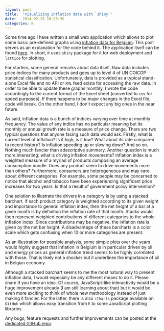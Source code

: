 ```yaml
---
layout: post
title:  "Visualizing inflation data with `shiny`"
date:   2014-02-26 16:23:39
categories: R
---
```


Some time ago I have written a small web application which allows to plot some basic pre-defined graphs using [inflation data for Belgium][inflation]. This post serves as an explanation for the code behind it. The application itself can be found [here][my-app]. In short, it uses `shiny` package for `R` for web deployment and `lattice` for plotting.

For starters, some general remarks about data itself. Raw data includes price indices for many products and goes up to level 4 of UN COICOP statistical classification. Unfortunately, data is provided as a typical stand-alone Excel file and no API or `XML` feed exists for accessing the raw data. In order to be able to update these graphs monthly, I wrote the code accordingly to the current format of the Excel sheet (converted to `csv` for speed purposes). If there happens to be major changes in the Excel file, code will break. On the other hand, I don't expect any big ones in the near future.

As said, inflation data is a bunch of indices varying over time at monthly frequency. The value of any indice has no particular meaning but its monthly or annual growth rate is a measure of price change. There are two typical questions that anyone facing such data would ask. Firstly, what is current level of inflation? Is it high, is it low? What about its rate compared to recent history? Is inflation speeding up or slowing down? And so on. Nothing much fancier than adescriptive summary. Another question is much more interesting: what is driving inflation movements? Inflation index is a weighted measure of a myriad of products composing an average consumption bundle. Does any product seem to drive movements more than others? Furthermore, consumers are heterogeneous and may care about different categories. For example, some people may be concerned to notice that alcohol and tobacco have been experiencing significant price increases for two years. Is that a result of government policy intervention?

One solution to illustrate the drivers in a category is by using a stacked barchart. If each product category is weighted according to its given weight and importance to general inflation index, then the net height of a bar at a given month is by definition the inflation rate of that month. Stacks would then represent weighted contributions of different categories to the whole inflation index. Since contributions may be negative, the inflation rate is given by the net bar height. A disadvantage of these barcharts is a color scale which gets confusing when 10 or more categories are present.

As an illustration for possible analysis, some simple plots over the years would highly suggest that inflation in Belgium is in particular driven by oil and energy prices as general inflation trend seems to be highly correlated with those. That is likely not a shocker but it underlines the importance of oil in Belgian economy.

Although a stacked barchart seems to me the most natural way to present inflation data, I would especially be any different means to do it. Please share if you have an idea. Of course, JavaScript-like interactivity would be a huge improvement already (I am still learning about that) but it would be even more exciting to think of whole new methodology instead of just making it fancier. For the latter, there is also `rCharts` package available on `GitHub` which allows easy transition from `R` to some JavaScript plotting libraries.

Any bugs, feature requests and further improvements can be posted at the [dedicated GitHub repo][github].

[my-app]: http://spark.rstudio.com/rytis/inflation
[inflation]: http://statbel.fgov.be/fr/statistiques/chiffres/economie/prix_consommation/
[github]: https://github.com/rbagd/inflation
